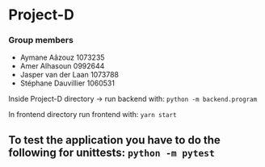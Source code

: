 # Project-D

### Group members

- Aymane Aâzouz 1073235
- Amer Alhasoun 0992644
- Jasper van der Laan 1073788
- Stéphane Dauvillier 1060531

Inside Project-D directory -> run backend with: 
```python -m backend.program``` 

In frontend directory run frontend with: 
```yarn start```

To test the application you have to do the following for unittests:
```python -m pytest```
---